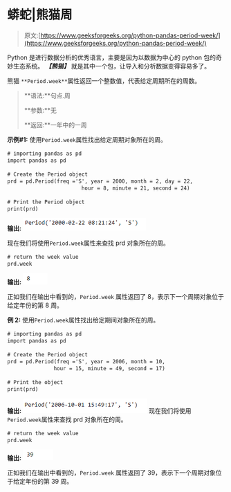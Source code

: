 # 蟒蛇|熊猫周

> 原文:[https://www.geeksforgeeks.org/python-pandas-period-week/](https://www.geeksforgeeks.org/python-pandas-period-week/)

Python 是进行数据分析的优秀语言，主要是因为以数据为中心的 python 包的奇妙生态系统。 ***【熊猫】*** 就是其中一个包，让导入和分析数据变得容易多了。

熊猫 `**Period.week**`属性返回一个整数值，代表给定周期所在的周数。

> **语法:**句点.周
> 
> **参数:**无
> 
> **返回:**一年中的一周

**示例#1:** 使用`Period.week`属性找出给定周期对象所在的周。

```
# importing pandas as pd
import pandas as pd

# Create the Period object
prd = pd.Period(freq ='S', year = 2000, month = 2, day = 22, 
                        hour = 8, minute = 21, second = 24)

# Print the Period object
print(prd)
```

**输出:**
![](img/e74d8dfa72965f36f64b1d11a228d297.png)

现在我们将使用`Period.week`属性来查找 prd 对象所在的周。

```
# return the week value
prd.week
```

**输出:**
![](img/3b9dadf73c9ac48105e2fc8d2ed04f0e.png)

正如我们在输出中看到的，`Period.week` 属性返回了 8，表示下一个周期对象位于给定年份的第 8 周。

**例 2:** 使用`Period.week`属性找出给定期间对象所在的周。

```
# importing pandas as pd
import pandas as pd

# Create the Period object
prd = pd.Period(freq ='S', year = 2006, month = 10,
               hour = 15, minute = 49, second = 17)

# Print the object
print(prd)
```

**输出:**
![](img/7752883a0d3bbe6723b83c640e79cd94.png)
现在我们将使用`Period.week`属性来查找 prd 对象所在的周。

```
# return the week value
prd.week
```

**输出:**
![](img/c4bedcbd69a5b5bd55ee97847f9720c3.png)

正如我们在输出中看到的，`Period.week` 属性返回了 39，表示下一个周期对象位于给定年份的第 39 周。